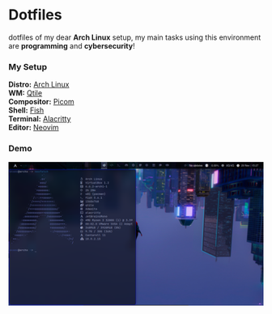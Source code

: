 # Dotfiles

dotfiles of my dear **Arch Linux** setup, my main tasks using this environment are **programming** and **cybersecurity**!

### My Setup
**Distro:** [Arch Linux](https://archlinux.org/download/) \
**WM:** [Qtile](https://github.com/qtile/qtile) \
**Compositor:** [Picom](https://github.com/fdev31/picom) \
**Shell:** [Fish](https://fishshell.com/) \
**Terminal:** [Alacritty](https://github.com/alacritty/alacritty) \
**Editor:** [Neovim](https://github.com/neovim/neovim)

### Demo

![](./arch-ricing.png)
